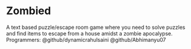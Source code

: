 # Zombied
A text based puzzle/escape room game where you need to solve puzzles and find items to escape from a house amidst a zombie apocalypse.
Programmers:
@github/dynamicrahulsaini
@github/Abhimanyu07
